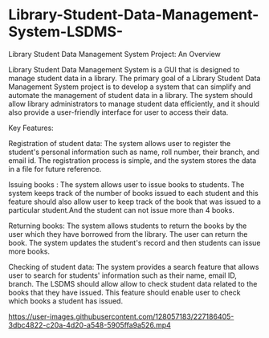 # Library-Student-Data-Management-System-LSDMS-
Library Student Data Management System Project: An Overview


Library Student Data Management System is a GUI that is designed to manage student data in a library. The primary goal of a Library Student Data Management System project is to develop a system that can simplify and automate the management of student data in a library. The system should allow library administrators to manage student data efficiently, and it should also provide a user-friendly interface for user to access their data.

Key Features:

Registration of student data: The system allows user to register the student's personal information such as name, roll number, their branch, and email id. The registration process is simple, and the system stores the data in a file for future reference.

Issuing books : The system allows user to issue books to students. The system keeps track of the number of books issued to each student and this feature should also allow user to keep track of the book that was issued to a particular student.And the student can not issue more than 4 books.

Returning books: The system allows students to return the books by the user which they have borrowed from the library. The user can return the book. The system updates the student's record and then students can issue more books.

Checking of student data: The system provides a search feature that allows user to search for students' information such as their name, email ID, branch. The LSDMS should allow allow to check student data related to the books that they have issued. This feature should enable user to check which books a student has issued.


https://user-images.githubusercontent.com/128057183/227186405-3dbc4822-c20a-4d20-a548-5905ffa9a526.mp4

